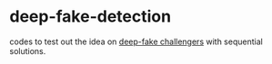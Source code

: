 # deep-fake-detection
codes to test out the idea on [deep-fake challengers](https://www.kaggle.com/c/deepfake-detection-challenge) with sequential solutions. 
